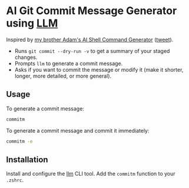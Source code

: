 # AI Git Commit Message Generator using [LLM](https://llm.datasette.io/en/stable/)

Inspired by [my brother Adam's AI Shell Command Generator](https://gist.github.com/montasaurus/5ccbe453ef863f702291e763b1b63daf) ([tweet](https://twitter.com/montasaurus_rex/status/1758506549478097383)).

- Runs `git commit --dry-run -v` to get a summary of your staged changes.
- Prompts `llm` to generate a commit message.
- Asks if you want to commit the message or modify it (make it shorter, longer, more detailed, or more general).

## Usage

To generate a commit message:

```bash
commitm
```

To generate a commit message and commit it immediately:

```bash
commitm -e
```

## Installation

Install and configure the [llm](https://llm.datasette.io/en/stable/#quick-start) CLI tool. Add the `commitm` function to your `.zshrc`.
